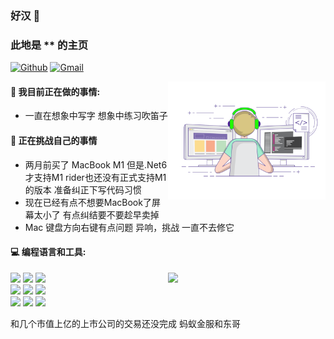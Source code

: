 <!--
**ultratoday/ultratoday** is a ✨ _special_ ✨ repository because its `README.md` (this file) appears on your GitHub profile.

Here are some ideas to get you started:

- 🔭 I’m currently working on ...
- 🌱 I’m currently learning ...
- 👯 I’m looking to collaborate on ...
- 🤔 I’m looking for help with ...
- 💬 Ask me about ...
- 📫 How to reach me: ...
- 😄 Pronouns: ...
- ⚡ Fun fact: ...
-->
<!--[![Anurag's GitHub stats](https://github-readme-stats.vercel.app/api?username=yanxuzi&theme=tokyonight)](https://github.com/anuraghazra/github-readme-stats)

[![Readme Card](https://github-readme-stats.vercel.app/api/pin/?username=yanxuzi&repo=noterecord0610)](https://github.com/anuraghazra/github-readme-stats)
-->
### 好汉 👋 
### 此地是 ** 的主页

[![Github](https://img.shields.io/badge/-Github-000?style=flat&logo=Github&logoColor=white)](https://github.com/yanxuzi)
[![Gmail](https://img.shields.io/badge/-Gmail-c14438?style=flat&logo=Gmail&logoColor=white)](mailto:todayuntra@gmail.com)

<img align="right" alt="img" src="https://raw.githubusercontent.com/devSouvik/devSouvik/master/gif3.gif" width="50%" height="auto" />


#### 🌱 我目前正在做的事情: 
- 一直在想象中写字 想象中练习吹笛子

#### :muscle: 正在挑战自己的事情
<!--- - 买了很多的书 但是根本没有看几本，长期下去肯定也是这样-->
- 两月前买了 MacBook M1 但是.Net6 才支持M1 rider也还没有正式支持M1的版本 准备纠正下写代码习惯
- 现在已经有点不想要MacBook了屏幕太小了 有点纠结要不要趁早卖掉
- Mac 键盘方向右键有点问题 异响，挑战 一直不去修它
<!--- 挑战一个冬天不买新衣服 实在是没钱了-->

#### :computer: 编程语言和工具: 
<p>
<img width="50%" align="right" src="https://github-readme-stats.vercel.app/api?username=yanxuzi&show_icons=true&hide_border=true" />
<code><img width="10%" src="https://www.vectorlogo.zone/logos/java/java-ar21.svg"></code>
<code><img width="10%" src="https://www.vectorlogo.zone/logos/dotnet/dotnet-ar21.svg"></code>
<code><img width="10%" src="https://www.vectorlogo.zone/logos/visualstudio_code/visualstudio_code-ar21.svg"></code>
<br />
<code><img width="10%" src="https://www.vectorlogo.zone/logos/mysql/mysql-ar21.svg"></code>
<code><img width="10%" src="https://www.vectorlogo.zone/logos/getpostman/getpostman-ar21.svg"></code>
<code><img width="10%" src="https://www.vectorlogo.zone/logos/postgresql/postgresql-ar21.svg"></code>
<br />
<code><img width="10%" src="https://www.vectorlogo.zone/logos/git-scm/git-scm-ar21.svg"></code>
<code><img width="10%" src="https://www.vectorlogo.zone/logos/nginx/nginx-ar21.svg"></code>
<code><img width="10%" src="https://www.vectorlogo.zone/logos/centos/centos-ar21.svg"></code>
<br/>

</p>

和几个市值上亿的上市公司的交易还没完成 蚂蚁金服和东哥
